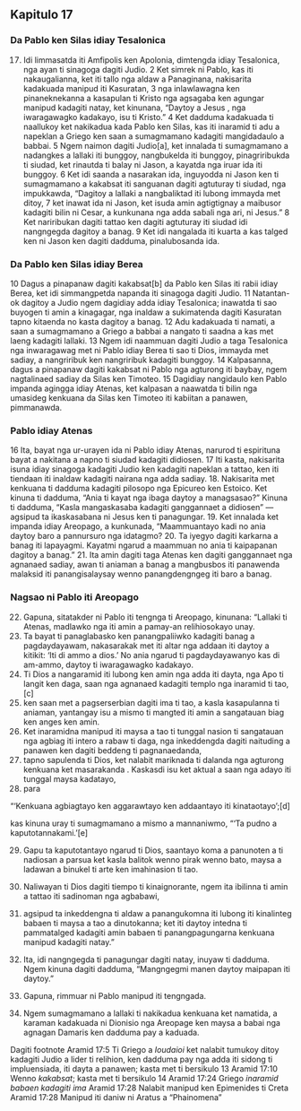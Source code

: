 Kapitulo 17
-----------

### Da Pablo ken Silas idiay Tesalonica

17. Idi limmasatda iti Amfipolis ken Apolonia, dimtengda idiay Tesalonica, nga ayan ti sinagoga dagiti Judio. 2 Ket simrek ni Pablo, kas iti nakaugalianna, ket iti tallo nga aldaw a Panaginana, nakisarita kadakuada manipud iti Kasuratan, 3 nga inlawlawagna ken pinaneknekanna a kasapulan ti Kristo nga agsagaba ken agungar manipud kadagiti natay, ket kinunana, “Daytoy a Jesus , nga iwaragawagko kadakayo, isu ti Kristo.” 4 Ket dadduma kadakuada ti naallukoy ket nakikadua kada Pablo ken Silas, kas iti inaramid ti adu a napeklan a Griego ken saan a sumagmamano kadagiti mangidadaulo a babbai. 5 Ngem naimon dagiti Judio[a], ket innalada ti sumagmamano a nadangkes a lallaki iti bunggoy, nangbukelda iti bunggoy, pinagriribukda ti siudad, ket rinautda ti balay ni Jason, a kayatda nga iruar ida iti bunggoy. 6 Ket idi saanda a nasarakan ida, inguyodda ni Jason ken ti sumagmamano a kakabsat iti sanguanan dagiti agtuturay ti siudad, nga impukkawda, “Dagitoy a lallaki a nangbaliktad iti lubong immayda met ditoy, 7 ket inawat ida ni Jason, ket isuda amin agtigtignay a maibusor kadagiti bilin ni Cesar, a kunkunana nga adda sabali nga ari, ni Jesus.” 8 Ket nariribukan dagiti tattao ken dagiti agtuturay iti siudad idi nangngegda dagitoy a banag. 9 Ket idi nangalada iti kuarta a kas talged ken ni Jason ken dagiti dadduma, pinalubosanda ida.

### Da Pablo ken Silas idiay Berea

10 Dagus a pinapanaw dagiti kakabsat[b] da Pablo ken Silas iti rabii idiay Berea, ket idi simmangpetda napanda iti sinagoga dagiti Judio. 11 Natantan-ok dagitoy a Judio ngem dagidiay adda idiay Tesalonica; inawatda ti sao buyogen ti amin a kinagagar, nga inaldaw a sukimatenda dagiti Kasuratan tapno kitaenda no kasta dagitoy a banag. 12 Adu kadakuada ti namati, a saan a sumagmamano a Griego a babbai a nangato ti saadna a kas met laeng kadagiti lallaki. 13 Ngem idi naammuan dagiti Judio a taga Tesalonica nga inwaragawag met ni Pablo idiay Berea ti sao ti Dios, immayda met sadiay, a nangriribuk ken nangriribuk kadagiti bunggoy. 14 Kalpasanna, dagus a pinapanaw dagiti kakabsat ni Pablo nga agturong iti baybay, ngem nagtalinaed sadiay da Silas ken Timoteo. 15 Dagidiay nangidaulo ken Pablo impanda agingga idiay Atenas, ket kalpasan a naawatda ti bilin nga umasideg kenkuana da Silas ken Timoteo iti kabiitan a panawen, pimmanawda.

### Pablo idiay Atenas

16 Ita, bayat nga ur-urayen ida ni Pablo idiay Atenas, narurod ti espirituna bayat a nakitana a napno ti siudad kadagiti didiosen. 17 Iti kasta, nakisarita isuna idiay sinagoga kadagiti Judio ken kadagiti napeklan a tattao, ken iti tiendaan iti inaldaw kadagiti nairana nga adda sadiay.
18. Nakisarita met kenkuana ti dadduma kadagiti pilosopo nga Epicureo ken Estoico. Ket kinuna ti dadduma, “Ania ti kayat nga ibaga daytoy a managsasao?” Kinuna ti dadduma, “Kasla mangaskasaba kadagiti ganggannaet a didiosen” —agsipud ta ikaskasabana ni Jesus ken ti panagungar.
19. Ket innalada ket impanda idiay Areopago, a kunkunada, “Maammuantayo kadi no ania daytoy baro a pannursuro nga idatagmo?
20. Ta iyegyo dagiti karkarna a banag iti lapayagmi. Kayatmi ngarud a maammuan no ania ti kaipapanan dagitoy a banag.”
21. Ita amin dagiti taga Atenas ken dagiti ganggannaet nga agnanaed sadiay, awan ti aniaman a banag a mangbusbos iti panawenda malaksid iti panangisalaysay wenno panangdengngeg iti baro a banag.

### Nagsao ni Pablo iti Areopago

22. Gapuna, sitatakder ni Pablo iti tengnga ti Areopago, kinunana: “Lallaki ti Atenas, madlawko nga iti amin a pamay-an relihiosokayo unay.
23. Ta bayat ti panaglabasko ken panangpaliiwko kadagiti banag a pagdaydayawam, nakasarakak met iti altar nga addaan iti daytoy a kitikit: ‘Iti di ammo a dios.’ No ania ngarud ti pagdaydayawanyo kas di am-ammo, daytoy ti iwaragawagko kadakayo.
24. Ti Dios a nangaramid iti lubong ken amin nga adda iti dayta, nga Apo ti langit ken daga, saan nga agnanaed kadagiti templo nga inaramid ti tao,[c]
25. ken saan met a pagserserbian dagiti ima ti tao, a kasla kasapulanna ti aniaman, yantangay isu a mismo ti mangted iti amin a sangatauan biag ken anges ken amin.
26. Ket inaramidna manipud iti maysa a tao ti tunggal nasion ti sangatauan nga agbiag iti intero a rabaw ti daga, nga inkeddengda dagiti naituding a panawen ken dagiti beddeng ti pagnanaedanda,
27. tapno sapulenda ti Dios, ket nalabit mariknada ti dalanda nga agturong kenkuana ket masarakanda . Kaskasdi isu ket aktual a saan nga adayo iti tunggal maysa kadatayo,
28. para

“‘Kenkuana agbiagtayo ken aggarawtayo ken addaantayo iti kinataotayo’;[d]

kas kinuna uray ti sumagmamano a mismo a mannaniwmo, “‘Ta pudno a kaputotannakami.’[e]

29. Gapu ta kaputotantayo ngarud ti Dios, saantayo koma a panunoten a ti nadiosan a parsua ket kasla balitok wenno pirak wenno bato, maysa a ladawan a binukel ti arte ken imahinasion ti tao.
30. Naliwayan ti Dios dagiti tiempo ti kinaignorante, ngem ita ibilinna ti amin a tattao iti sadinoman nga agbabawi,
31. agsipud ta inkeddengna ti aldaw a panangukomna iti lubong iti kinalinteg babaen ti maysa a tao a dinutokanna; ket iti daytoy intedna ti pammatalged kadagiti amin babaen ti panangpagungarna kenkuana manipud kadagiti natay.”

32. Ita, idi nangngegda ti panagungar dagiti natay, inuyaw ti dadduma. Ngem kinuna dagiti dadduma, “Mangngegmi manen daytoy maipapan iti daytoy.”
33. Gapuna, rimmuar ni Pablo manipud iti tengngada.
34. Ngem sumagmamano a lallaki ti nakikadua kenkuana ket namatida, a karaman kadakuada ni Dionisio nga Areopage ken maysa a babai nga agnagan Damaris ken dadduma pay a kaduada.

Dagiti footnote
Aramid 17:5 Ti Griego a *Ioudaioi* ket nalabit tumukoy ditoy kadagiti Judio a lider ti relihion, ken dadduma pay nga adda iti sidong ti impluensiada, iti dayta a panawen; kasta met ti bersikulo 13
Aramid 17:10 Wenno *kakabsat*; kasta met ti bersikulo 14
Aramid 17:24 Griego *inaramid babaen kadagiti ima*
Aramid 17:28 Nalabit manipud ken Epimenides ti Creta
Aramid 17:28 Manipud iti daniw ni Aratus a “Phainomena”